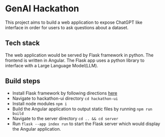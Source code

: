 # GenAI Hackathon

This project aims to build a web application to expose ChatGPT like interface in order for users to ask questions about a dataset.

## Tech stack

The web application would be served by Flask framework in python. The frontend is written in Angular. The Flask app uses a python library to interface with a Large Language Model(LLM).

## Build steps

* Install Flask framework by following directions [here](https://flask.palletsprojects.com/en/3.0.x/installation/)
* Navigate to hackathon-ui directory `cd hackathon-ui`
* Install node modules `npm i`
* Build the Angular application to output static files by running `npm run build`
* Navigate to the server directory `cd .. && cd server`
* Run `flask --app index run` to start the Flask server which would display the Angular application.
